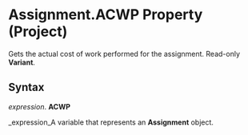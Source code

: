 
# Assignment.ACWP Property (Project)

Gets the actual cost of work performed for the assignment. Read-only  **Variant**.


## Syntax

 _expression_. **ACWP**

 _expression_A variable that represents an  **Assignment** object.

